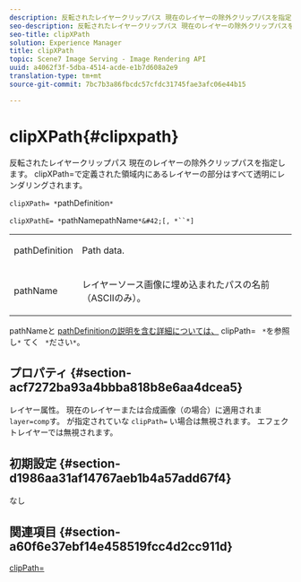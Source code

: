 ```yaml
---
description: 反転されたレイヤークリップパス 現在のレイヤーの除外クリップパスを指定します。 clipXPath=で定義された領域内にあるレイヤーの部分はすべて透明にレンダリングされます。
seo-description: 反転されたレイヤークリップパス 現在のレイヤーの除外クリップパスを指定します。 clipXPath=で定義された領域内にあるレイヤーの部分はすべて透明にレンダリングされます。
seo-title: clipXPath
solution: Experience Manager
title: clipXPath
topic: Scene7 Image Serving - Image Rendering API
uuid: a4062f3f-5dba-4514-acde-e1b7d608a2e9
translation-type: tm+mt
source-git-commit: 7bc7b3a86fbcdc57cfdc31745fae3afc06e44b15

---
```



# clipXPath{#clipxpath}

反転されたレイヤークリップパス 現在のレイヤーの除外クリップパスを指定します。 clipXPath=で定義された領域内にあるレイヤーの部分はすべて透明にレンダリングされます。

`clipXPath= *`pathDefinition`*`

`clipXPathE= *`pathNamepathName`*&#42;[, *``*]`

<table id="simpletable_27AFC3A694874CF8B673460820EFD90D"> 
 <tr class="strow"> 
  <td class="stentry"> <p><span class="codeph"> <span class="varname"> pathDefinition</span></span> </p> </td> 
  <td class="stentry"> <p>Path data. </p></td> 
 </tr> 
 <tr class="strow"> 
  <td class="stentry"> <p><span class="codeph"> <span class="varname"> pathName</span></span> </p> </td> 
  <td class="stentry"> <p>レイヤーソース画像に埋め込まれたパスの名前（ASCIIのみ）。 </p></td> 
 </tr> 
</table>

pathNameと [pathDefinitionの説明を含む詳細については、](../../../../../is-api/http-ref/image-serving-api-ref/c-http-protocol-reference/c-command-reference/r-clippath.md#reference-8139b1b52dc54749b51b109521ddf83d) clipPath= ` *`を参照し`*` てく ` *`ださい`*`。

## プロパティ {#section-acf7272ba93a4bbba818b8e6aa4dcea5}

レイヤー属性。 現在のレイヤーまたは合成画像（の場合）に適用されま `layer=comp`す。 が指定されていな `clipPath=` い場合は無視されます。 エフェクトレイヤーでは無視されます。

## 初期設定 {#section-d1986aa31af14767aeb1b4a57add67f4}

なし

## 関連項目 {#section-a60f6e37ebf14e458519fcc4d2cc911d}

[clipPath=](../../../../../is-api/http-ref/image-serving-api-ref/c-http-protocol-reference/c-command-reference/r-clippath.md#reference-8139b1b52dc54749b51b109521ddf83d)
